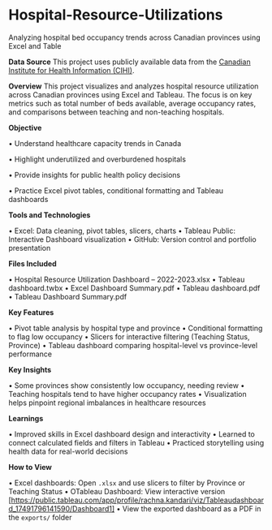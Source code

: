 # Hospital-Resource-Utilizations
Analyzing hospital bed occupancy trends across Canadian provinces using Excel and Table

**Data Source**
This project uses publicly available data from the [Canadian Institute for Health Information (CIHI)](https://www.cihi.ca/en/hospital-beds-staffed-and-in-operation-2022-2023).


**Overview**
This project visualizes and analyzes hospital resource utilization across Canadian provinces using Excel and Tableau. The focus is on key metrics such as total number of beds available, average occupancy rates, and comparisons between teaching and non-teaching hospitals.


**Objective**

•	Understand healthcare capacity trends in Canada

•	Highlight underutilized and overburdened hospitals

•	Provide insights for public health policy decisions

•	Practice Excel pivot tables, conditional formatting and Tableau dashboards

**Tools and Technologies**

•	Excel: Data cleaning, pivot tables, slicers, charts
•	Tableau Public: Interactive Dashboard visualization 
•	GitHub: Version control and portfolio presentation

**Files Included**

•	Hospital Resource Utilization Dashboard – 2022-2023.xlsx
•	Tableau dashboard.twbx
•	Excel Dashboard Summary.pdf
•	Tableau dashboard.pdf
•	Tableau Dashboard Summary.pdf

**Key Features**

•	Pivot table analysis by hospital type and province
•	Conditional formatting to flag low occupancy
•	Slicers for interactive filtering (Teaching Status, Province)
•	Tableau dashboard comparing hospital-level vs province-level performance

**Key Insights**

•	Some provinces show consistently low occupancy, needing review
•	Teaching hospitals tend to have higher occupancy rates
•	Visualization helps pinpoint regional imbalances in healthcare resources

**Learnings**

•	Improved skills in Excel dashboard design and interactivity
•	Learned to connect calculated fields and filters in Tableau
•	Practiced storytelling using health data for real-world decisions

**How to View**

•	Excel dashboards: Open `.xlsx` and use slicers to filter by Province or Teaching Status
•	OTableau Dashboard: View interactive version [https://public.tableau.com/app/profile/rachna.kandari/viz/Tableaudashboard_17491796141590/Dashboard1]
•	View the exported dashboard as a PDF in the `exports/` folder
